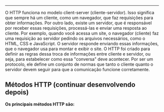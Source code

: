 ___
O HTTP funciona no modelo client-server (cliente-servidor). Isso significa que sempre há um cliente, como um navegador, que faz requisições para obter informações. Por outro lado, existe um servidor, que é responsável por receber essas requisições, processá-las e enviar uma resposta ao cliente. Por exemplo, quando você acessa um site, o navegador (cliente) faz uma requisição ao servidor pedindo os arquivos necessários, como o HTML, CSS e JavaScript. O servidor responde enviando essas informações, que o navegador usa para montar e exibir o site. O HTTP foi criado para definir as regras dessa troca de informações entre cliente e servidor, ou seja, para estabelecer como essa "conversa" deve acontecer. Por ser um protocolo, ele define um conjunto de normas que tanto o cliente quanto o servidor devem seguir para que a comunicação funcione corretamente.

## Métodos HTTP (continuar desenvolvendo depois)

**Os principais métodos HTTP são:**